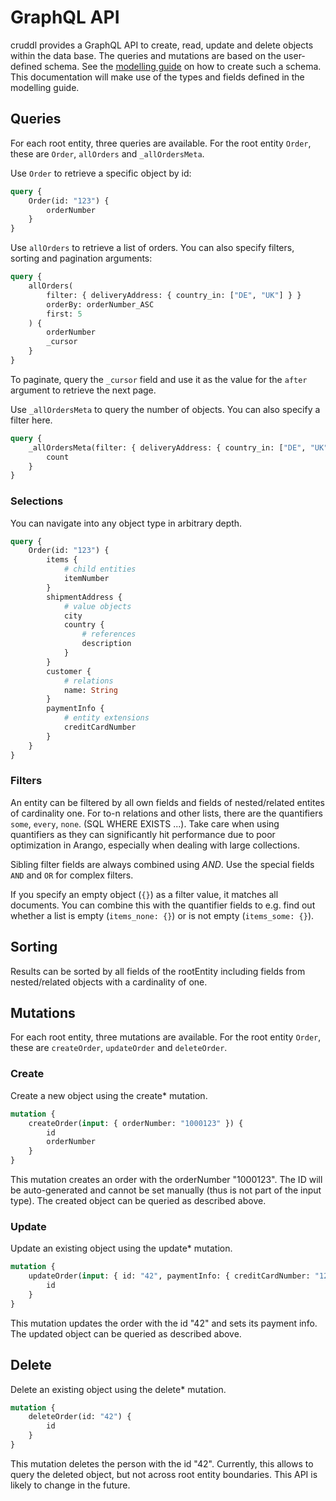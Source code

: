 # GraphQL API

cruddl provides a GraphQL API to create, read, update and delete objects within the data base. The
queries and mutations are based on the user-defined schema. See the
[modelling guide](./modelling.md) on how to create such a schema. This documentation will make use
of the types and fields defined in the modelling guide.

## Queries

For each root entity, three queries are available. For the root entity `Order`, these are `Order`,
`allOrders` and `_allOrdersMeta`.

Use `Order` to retrieve a specific object by id:

```graphql
query {
    Order(id: "123") {
        orderNumber
    }
}
```

Use `allOrders` to retrieve a list of orders. You can also specify filters, sorting and pagination
arguments:

```graphql
query {
    allOrders(
        filter: { deliveryAddress: { country_in: ["DE", "UK"] } }
        orderBy: orderNumber_ASC
        first: 5
    ) {
        orderNumber
        _cursor
    }
}
```

To paginate, query the `_cursor` field and use it as the value for the `after` argument to retrieve
the next page.

Use `_allOrdersMeta` to query the number of objects. You can also specify a filter here.

```graphql
query {
    _allOrdersMeta(filter: { deliveryAddress: { country_in: ["DE", "UK"] } }) {
        count
    }
}
```

### Selections

You can navigate into any object type in arbitrary depth.

```graphql
query {
    Order(id: "123") {
        items {
            # child entities
            itemNumber
        }
        shipmentAddress {
            # value objects
            city
            country {
                # references
                description
            }
        }
        customer {
            # relations
            name: String
        }
        paymentInfo {
            # entity extensions
            creditCardNumber
        }
    }
}
```

### Filters

An entity can be filtered by all own fields and fields of nested/related entites of cardinality one.
For to-n relations and other lists, there are the quantifiers `some`, `every`, `none`. (SQL WHERE
EXISTS ...). Take care when using quantifiers as they can significantly hit performance due to poor
optimization in Arango, especially when dealing with large collections.

Sibling filter fields are always combined using _AND_. Use the special fields `AND` and `OR` for
complex filters.

If you specify an empty object (`{}`) as a filter value, it matches all documents. You can combine
this with the quantifier fields to e.g. find out whether a list is empty (`items_none: {}`) or is
not empty (`items_some: {}`).

## Sorting

Results can be sorted by all fields of the rootEntity including fields from nested/related objects
with a cardinality of one.

## Mutations

For each root entity, three mutations are available. For the root entity `Order`, these are
`createOrder`, `updateOrder` and `deleteOrder`.

### Create

Create a new object using the create\* mutation.

```graphql
mutation {
    createOrder(input: { orderNumber: "1000123" }) {
        id
        orderNumber
    }
}
```

This mutation creates an order with the orderNumber "1000123". The ID will be auto-generated and
cannot be set manually (thus is not part of the input type). The created object can be queried as
described above.

### Update

Update an existing object using the update\* mutation.

```graphql
mutation {
    updateOrder(input: { id: "42", paymentInfo: { creditCardNumber: "123-xxx" } }) {
        id
    }
}
```

This mutation updates the order with the id "42" and sets its payment info. The updated object can
be queried as described above.

## Delete

Delete an existing object using the delete\* mutation.

```graphql
mutation {
    deleteOrder(id: "42") {
        id
    }
}
```

This mutation deletes the person with the id "42". Currently, this allows to query the deleted
object, but not across root entity boundaries. This API is likely to change in the future.
